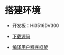 # 搭建环境<a name="ZH-CN_TOPIC_0000001061629245"></a>

-   开发板：Hi3516DV300

-   [下载源码](../get-code/sourcecode-acquire.md)
-   [编译用户程序框架](../../readme/用户程序框架子系统.md)

